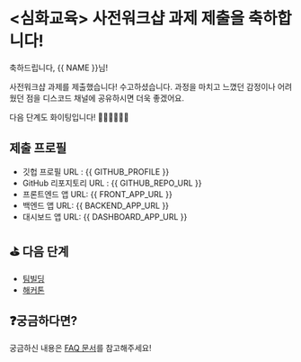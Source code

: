 # <심화교육> 사전워크샵 **과제 제출**을 축하합니다!

축하드립니다, {{ NAME }}님!

사전워크샵 과제를 제출했습니다! 수고하셨습니다. 과정을 마치고 느꼈던 감정이나 어려웠던 점을 디스코드 채널에 공유하시면 더욱 좋겠어요.

다음 단계도 화이팅입니다! 🎉🎉🎉💪💪💪


## 제출 프로필

* 깃헙 프로필 URL : {{ GITHUB_PROFILE }}
* GitHub 리포지토리 URL : {{ GITHUB_REPO_URL }}
* 프론트엔드 앱 URL: {{ FRONT_APP_URL }}
* 백엔드 앱 URL: {{ BACKEND_APP_URL }}
* 대시보드 앱 URL: {{ DASHBOARD_APP_URL }}


## ⛳️ 다음 단계

- [팀빌딩](https://hgrd.kr/teambuilding-guide)
- [해커톤](https://hgrd.kr/hackathon-guide)


## ❓궁금하다면?

궁금하신 내용은 [FAQ 문서](https://hgrd.kr/faq)를 참고해주세요!
